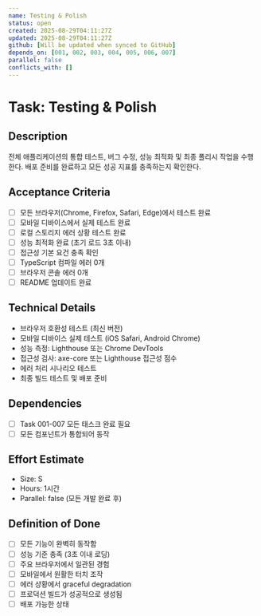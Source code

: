 ```yaml
---
name: Testing & Polish
status: open
created: 2025-08-29T04:11:27Z
updated: 2025-08-29T04:11:27Z
github: [Will be updated when synced to GitHub]
depends_on: [001, 002, 003, 004, 005, 006, 007]
parallel: false
conflicts_with: []
---
```


# Task: Testing & Polish

## Description
전체 애플리케이션의 통합 테스트, 버그 수정, 성능 최적화 및 최종 폴리시 작업을 수행한다. 배포 준비를 완료하고 모든 성공 지표를 충족하는지 확인한다.

## Acceptance Criteria
- [ ] 모든 브라우저(Chrome, Firefox, Safari, Edge)에서 테스트 완료
- [ ] 모바일 디바이스에서 실제 테스트 완료
- [ ] 로컬 스토리지 에러 상황 테스트 완료
- [ ] 성능 최적화 완료 (초기 로드 3초 이내)
- [ ] 접근성 기본 요건 충족 확인
- [ ] TypeScript 컴파일 에러 0개
- [ ] 브라우저 콘솔 에러 0개
- [ ] README 업데이트 완료

## Technical Details
- 브라우저 호환성 테스트 (최신 버전)
- 모바일 디바이스 실제 테스트 (iOS Safari, Android Chrome)
- 성능 측정: Lighthouse 또는 Chrome DevTools
- 접근성 검사: axe-core 또는 Lighthouse 접근성 점수
- 에러 처리 시나리오 테스트
- 최종 빌드 테스트 및 배포 준비

## Dependencies
- [ ] Task 001-007 모든 태스크 완료 필요
- [ ] 모든 컴포넌트가 통합되어 동작

## Effort Estimate
- Size: S
- Hours: 1시간
- Parallel: false (모든 개발 완료 후)

## Definition of Done
- [ ] 모든 기능이 완벽히 동작함
- [ ] 성능 기준 충족 (3초 이내 로딩)
- [ ] 주요 브라우저에서 일관된 경험
- [ ] 모바일에서 원활한 터치 조작
- [ ] 에러 상황에서 graceful degradation
- [ ] 프로덕션 빌드가 성공적으로 생성됨
- [ ] 배포 가능한 상태